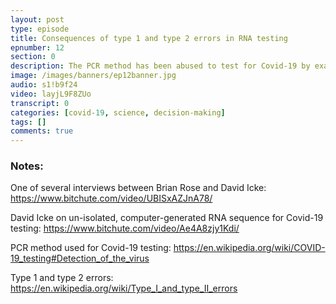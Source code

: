 ```yaml
---
layout: post
type: episode
title: Consequences of type 1 and type 2 errors in RNA testing
epnumber: 12
section: 0
description: The PCR method has been abused to test for Covid-19 by exaggerating the method's number of amplification cycles. The degree to which human genetic material is thus magnified leads to the test being overly sensitive and sky-rocketing its false postive rate. Should this cause concern for the centralisation of political power over our economies that has been justified by saving the lives of citizens, or are the lockdowns worth the risk?
image: /images/banners/ep12banner.jpg
audio: s1!b9f24
video: layjL9F8ZUo
transcript: 0
categories: [covid-19, science, decision-making]
tags: []
comments: true
---
```

<h3 class="boldh3">Notes:</h3>

One of several interviews between Brian Rose and David Icke:
https://www.bitchute.com/video/UBISxAZJnA78/

David Icke on un-isolated, computer-generated RNA sequence for Covid-19 testing:
https://www.bitchute.com/video/Ae4A8zjy1Kdi/

PCR method used for Covid-19 testing:
https://en.wikipedia.org/wiki/COVID-19_testing#Detection_of_the_virus

Type 1 and type 2 errors:
https://en.wikipedia.org/wiki/Type_I_and_type_II_errors